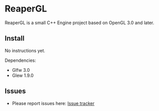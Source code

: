 # ReaperGL

ReaperGL is a small C++ Engine project based on OpenGL 3.0 and later.

## Install

No instructions yet.

Dependencies:
- Glfw 3.0
- Glew 1.9.0

## Issues

* Please report issues here: [Issue tracker](https://github.com/Ryp/ReaperGL/issues/new)
